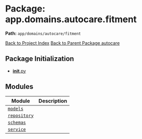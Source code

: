 # Package: app.domains.autocare.fitment

**Path:** `app/domains/autocare/fitment`

[Back to Project Index](../../../../../index.md)
[Back to Parent Package autocare](../index.md)

## Package Initialization
- [__init__.py](init.md)

## Modules

| Module | Description |
| --- | --- |
| [`models`](models.md) |  |
| [`repository`](repository.md) |  |
| [`schemas`](schemas.md) |  |
| [`service`](service.md) |  |
